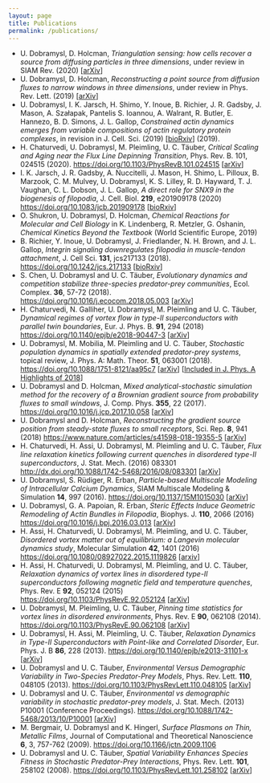 ```yaml
---
layout: page
title: Publications
permalink: /publications/
---
```


* U. Dobramysl, D. Holcman, *Triangulation sensing: how cells recover a source from diffusing particles in three dimensions*, under review in SIAM Rev. (2020) [[arXiv](https://arxiv.org/abs/1911.02907)]
* U. Dobramysl, D. Holcman, *Reconstructing a point source from diffusion fluxes to narrow windows in three dimensions*, under review in Phys. Rev. Lett. (2019) [[arXiv](https://arxiv.org/abs/2001.01562)]
* U. Dobramysl, I. K. Jarsch, H. Shimo, Y. Inoue, B. Richier, J. R. Gadsby, J. Mason, A. Szałapak, Pantelis S. Ioannou, A. Walrant, R. Butler, E. Hannezo, B. D. Simons, J. L. Gallop, *Constrained actin dynamics emerges from variable compositions of actin regulatory protein complexes*, in revision in J. Cell. Sci. (2019) [[bioRxiv](https://doi.org/10.1101/525725)] (2019).
* H. Chaturvedi, U. Dobramysl, M. Pleimling, U. C. T&auml;uber, *Critical Scaling and Aging near the Flux Line Depinning Transition*, Phys. Rev. B. 101, 024515 (2020). <https://doi.org/10.1103/PhysRevB.101.024515> [[arXiv](https://arxiv.org/abs/1907.05804)]
* I. K. Jarsch, J. R. Gadsby, A. Nuccitelli, J. Mason, H. Shimo, L. Pilloux, B. Marzook, C. M. Mulvey, U. Dobramysl, K. S. Lilley, R. D. Hayward, T. J. Vaughan, C. L. Dobson, J. L. Gallop, *A direct role for SNX9 in the biogenesis of filopodia*, J. Cell. Biol. **219**, e201909178 (2020) <https://doi.org/10.1083/jcb.201909178> [[bioRxiv](https://doi.org/10.1101/710285)]
* O. Shukron, U. Dobramysl, D. Holcman, *Chemical Reactions for Molecular and Cell Biology* in K. Lindenberg, R. Metzler, G. Oshanin, *Chemical Kinetics Beyond the Textbook* (World Scientific Europe, 2019)
* B. Richier, Y. Inoue, U. Dobramysl, J. Friedlander, N. H. Brown, and J. L. Gallop, *Integrin signaling downregulates filopodia in muscle-tendon attachment*, J. Cell Sci. **131**, jcs217133 (2018). <https://doi.org/10.1242/jcs.217133> [[bioRxiv](https://doi.org/10.1101/270546)]
* S. Chen, U. Dobramysl and U. C. T&auml;uber, *Evolutionary dynamics and competition stabilize three-species predator-prey communities*, Ecol. Complex. **36**, 57-72 (2018). <https://doi.org/10.1016/j.ecocom.2018.05.003> [[arXiv](https://arxiv.org/abs/1711.05208)]
* H. Chaturvedi, N. Galliher, U. Dobramysl, M. Pleimling and U. C. T&auml;uber, *Dynamical regimes of vortex flow in type-II superconductors with parallel twin boundaries*, Eur. J. Phys. B. **91**, 294 (2018) <https://doi.org/10.1140/epjb/e2018-90447-3> [[arXiv](https://arxiv.org/abs/1710.03679)]
* U. Dobramysl, M. Mobilia, M. Pleimling and U. C. T&auml;uber, *Stochastic population dynamics in spatially extended predator-prey systems*, topical review, J. Phys. A: Math. Theor. **51**, 063001 (2018). <https://doi.org/10.1088/1751-8121/aa95c7> [[arXiv](https://arxiv.org/abs/1708.07055)] [[Included in J. Phys. A Highlights of 2018](https://iopscience.iop.org/journal/1751-8121/page/Highlights-of-2018)]
* U. Dobramysl and D. Holcman, *Mixed analytical-stochastic simulation method for the recovery of a Brownian gradient source from probability fluxes to small windows*, J. Comp. Phys. **355**, 22 (2017). <https://doi.org/10.1016/j.jcp.2017.10.058> [[arXiv](https://arxiv.org/abs/1710.09807)]
* U. Dobramysl and D. Holcman, *Reconstructing the gradient source position from steady-state fluxes to small receptors*, Sci. Rep. **8**, 941 (2018) <https://www.nature.com/articles/s41598-018-19355-5> [[arXiv](https://arxiv.org/abs/1705.02529)]
* H. Chaturvedi, H. Assi, U. Dobramysl, M. Pleimling and U. C. T&auml;uber, *Flux line relaxation kinetics following current quenches in disordered type-II superconductors*, J. Stat. Mech. (2016) 083301 <http://dx.doi.org/10.1088/1742-5468/2016/08/083301> [[arXiv](https://arxiv.org/abs/1606.06100)]
* U. Dobramysl, S. R&uuml;diger, R. Erban, *Particle-based Multiscale Modeling of Intracellular Calcium Dynamics*, SIAM Multiscale Modeling &amp; Simulation **14**, 997 (2016). <https://doi.org/10.1137/15M1015030> [[arXiv](https://arxiv.org/abs/1504.00146)]
* U. Dobramysl, G. A. Papoian, R. Erban, *Steric Effects Induce Geometric Remodeling of Actin Bundles in Filopodia*, Biophys. J. **110**, 2066 (2016) <https://doi.org/10.1016/j.bpj.2016.03.013> [[arXiv](https://arxiv.org/abs/1605.03119)]
* H. Assi, H. Chaturvedi, U. Dobramysl, M. Pleimling, and U. C. T&auml;uber, *Disordered vortex matter out of equilibrium: a Langevin molecular dynamics study*, Molecular Simulation **42**, 1401 (2016) <https://doi.org/10.1080/08927022.2015.1119826> [[arxiv](https://arxiv.org/abs/1509.02227)]
* H. Assi, H. Chaturvedi, U. Dobramysl, M. Pleimling, and U. C. T&auml;uber, *Relaxation dynamics of vortex lines in disordered type-II superconductors following magnetic field and temperature quenches*, Phys. Rev. E **92**, 052124 (2015) <https://doi.org/10.1103/PhysRevE.92.052124> [[arXiv](https://arxiv.org/abs/1505.06240)]
* U. Dobramysl, M. Pleimling, U. C. T&auml;uber, *Pinning time statistics for vortex lines in disordered environments*, Phys. Rev. E **90**, 062108 (2014). <https://doi.org/10.1103/PhysRevE.90.062108> [[arXiv](https://arxiv.org/abs/1405.7261)]
* U. Dobramysl, H. Assi, M. Pleimling, U. C. T&auml;uber, *Relaxation Dynamics in Type-II Superconductors with Point-like and Correlated Disorder*, Eur. Phys. J. B **86**, 228 (2013). <https://doi.org/10.1140/epjb/e2013-31101-x> [[arXiv](https://arxiv.org/abs/1211.6929)]
* U. Dobramysl and U. C. T&auml;uber, *Environmental Versus Demographic Variability in Two-Species Predator-Prey Models*, Phys. Rev. Lett. **110**, 048105 (2013). <https://doi.org/10.1103/PhysRevLett.110.048105> [[arXiv](https://arxiv.org/abs/1206.0973)]
* U. Dobramysl and U. C. T&auml;uber, *Environmental vs demographic variability in stochastic predator-prey models*, J. Stat. Mech. (2013) P10001 (Conference Proceedings). <https://doi.org/10.1088/1742-5468/2013/10/P10001> [[arXiv](https://arxiv.org/abs/1307.4327)]
* M. Bergmair, U. Dobramysl and K. Hingerl, *Surface Plasmons on Thin, Metallic Films*, Journal of Computational and Theoretical Nanoscience **6**, 3, 757-762 (2009). <https://doi.org/10.1166/jctn.2009.1106>
* U. Dobramysl and U. C. T&auml;uber, *Spatial Variability Enhances Species Fitness in Stochastic Predator-Prey Interactions*, Phys. Rev. Lett. **101**, 258102 (2008). <https://doi.org/10.1103/PhysRevLett.101.258102> [[arXiv](https://arxiv.org/abs/0804.4127)]

